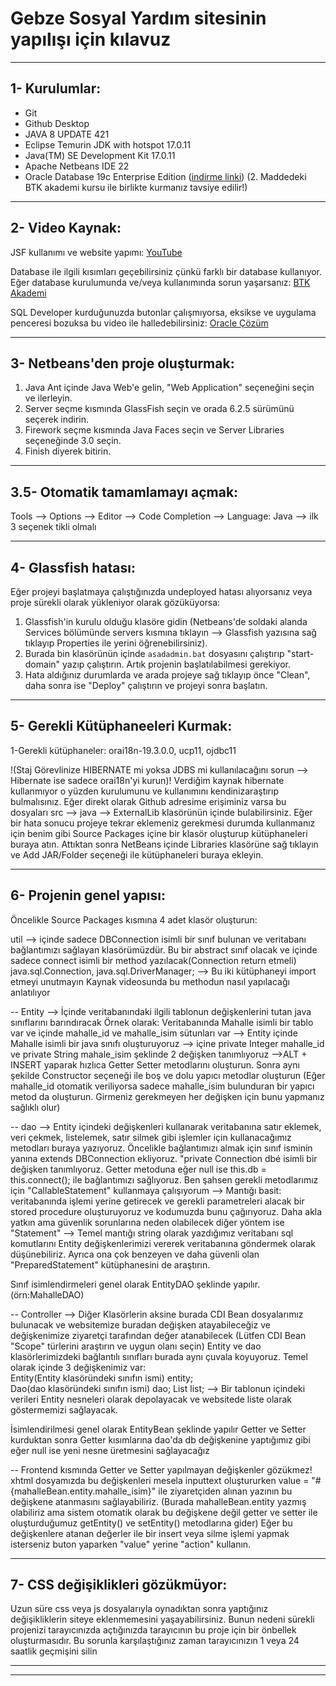 # Gebze Sosyal Yardım sitesinin yapılışı için kılavuz

<hr>

## 1- Kurulumlar:
- Git
- Github Desktop
- JAVA 8 UPDATE 421
- Eclipse Temurin JDK with hotspot 17.0.11
- Java(TM) SE Development Kit 17.0.11
- Apache Netbeans IDE 22
- Oracle Database 19c Enterprise Edition ([indirme linki](https://edelivery.oracle.com/osdc/faces/SoftwareDelivery)) (2. Maddedeki BTK akademi kursu ile birlikte kurmanız tavsiye edilir!)
<hr>

## 2- Video Kaynak:
JSF kullanımı ve website yapımı:
[YouTube](https://www.youtube.com/watch?v=R4glkRS_6rE&list=PL4XQdSx4Y7b7VFll7oLNp9a2Nqp0dMsoI)

Database ile ilgili kısımları geçebilirsiniz çünkü farklı bir database kullanıyor. Eğer database kurulumunda ve/veya kullanımında sorun yaşarsanız:
[BTK Akademi](https://www.btkakademi.gov.tr/portal/course/sifirdan-ileri-seviye-oracle-sql-19567)

SQL Developer kurduğunuzda butonlar çalışmıyorsa, eksikse ve uygulama penceresi bozuksa bu video ile halledebilirsiniz:
[Oracle Çözüm](https://www.youtube.com/watch?v=xzBZ2eWss6k&t=1s)

<hr>

## 3- Netbeans'den proje oluşturmak:
1. Java Ant içinde Java Web'e gelin, "Web Application" seçeneğini seçin ve ilerleyin.
2. Server seçme kısmında GlassFish seçin ve orada 6.2.5 sürümünü seçerek indirin.
3. Firework seçme kısmında Java Faces seçin ve Server Libraries seçeneğinde 3.0 seçin.
4. Finish diyerek bitirin.

<hr>

## 3.5- Otomatik tamamlamayı açmak:
Tools --> Options --> Editor --> Code Completion --> Language: Java --> ilk 3 seçenek tikli olmalı 

<hr>

## 4- Glassfish hatası:
Eğer projeyi başlatmaya çalıştığınızda undeployed hatası alıyorsanız veya proje sürekli olarak yükleniyor olarak gözüküyorsa:
1. Glassfish'in kurulu olduğu klasöre gidin (Netbeans'de soldaki alanda Services bölümünde servers kısmına tıklayın --> Glassfish yazısına sağ tıklayıp Properties ile yerini öğrenebilirsiniz).
2. Burada bin klasörünün içinde `asadadmin.bat` dosyasını çalıştırıp "start-domain" yazıp çalıştırın. Artık projenin başlatılabilmesi gerekiyor.
3. Hata aldığınız durumlarda ve arada projeye sağ tıklayıp önce "Clean", daha sonra ise "Deploy" çalıştırın ve projeyi sonra başlatın.

<hr>

## 5- Gerekli Kütüphaneeleri Kurmak:
1-Gerekli kütüphaneler:
orai18n-19.3.0.0, 
ucp11, 
ojdbc11

!(Staj Görevlinize HIBERNATE mi yoksa JDBS mi kullanılacağını sorun --> Hibernate ise sadece orai18n'yi kurun)!
Verdiğim kaynak hibernate kullanmıyor o yüzden kurulumunu ve kullanımını kendinizaraştırıp bulmalısınız.
Eğer direkt olarak Github adresime erişiminiz varsa bu dosyaları src --> java --> ExternalLib klasörünün içinde bulabilirsiniz.
Eğer bir hata sonucu projeye tekrar eklemeniz gerekmesi durumda kullanmanız için benim gibi Source Packages içine bir klasör oluşturup kütüphaneleri buraya atın.
Attıktan sonra NetBeans içinde Libraries klasörüne sağ tıklayın ve Add JAR/Folder seçeneği ile kütüphaneleri buraya ekleyin.

<hr>

## 6- Projenin genel yapısı:
Öncelikle Source Packages kısmına 4 adet klasör oluşturun:

util --> içinde sadece DBConnection isimli bir sınıf bulunan ve veritabanı bağlantımızı sağlayan klasörümüzdür.
Bu bir abstract sınıf olacak ve içinde sadece connect isimli bir method yazılacak(Connection return etmeli)
java.sql.Connection,  java.sql.DriverManager;  --> Bu iki kütüphaneyi import etmeyi unutmayın
Kaynak videosunda bu methodun nasıl yapılacağı anlatılıyor

--
Entity --> İçinde veritabanındaki ilgili tablonun değişkenlerini tutan java sınıflarını barındıracak
Örnek olarak: Veritabanında Mahalle isimli bir tablo var ve içinde mahalle_id ve mahalle_isim sütunları var 
--> Entity içinde Mahalle isimli bir java sınıfı oluşturuyoruz 
--> içine private Integer mahalle_id ve private String mahale_isim şeklinde 2 değişken tanımlıyoruz
-->ALT + INSERT yaparak hızlıca Getter Setter metodlarını oluşturun. Sonra aynı şekilde Constructor seçeneği ile boş ve dolu yapıcı metodlar oluşturun
(Eğer mahalle_id otomatik veriliyorsa sadece mahalle_isim bulunduran bir yapıcı metod da oluşturun. Girmeniz gerekmeyen her değişken için bunu yapmanız sağlıklı olur)

--
dao --> Entity içindeki değişkenleri kullanarak veritabanına satır eklemek, veri çekmek, listelemek, satır silmek gibi işlemler için kullanacağımız metodları buraya yazıyoruz.
Öncelikle bağlantımızı almak için sınıf isminin yanına extends DBConnection ekliyoruz. "private Connection dbé isimli bir değişken tanımlıyoruz. Getter metoduna eğer null ise this.db = this.connect(); ile bağlantımızı sağlıyoruz.
Ben şahsen gerekli metodlarımız için "CallableStatement" kullanmaya çalışıyorum --> Mantığı basit: veritabanında işlemi yerine getirecek ve gerekli parametreleri alacak bir stored procedure oluşturuyoruz ve kodumuzda bunu çağırıyoruz.
Daha akla yatkın ama güvenlik sorunlarına neden olabilecek diğer yöntem ise "Statement" --> Temel mantığı string olarak yazdığımız veritabanı sql komutlarını Entity değişkenlerimizi vererek veritabanına göndermek olarak düşünebiliriz.
Ayrıca ona çok benzeyen ve daha güvenli olan "PreparedStatement" kütüphanesini de araştırın.

Sınıf isimlendirmeleri genel olarak EntityDAO şeklinde yapılır. (örn:MahalleDAO)

--
Controller --> Diğer Klasörlerin aksine burada CDI Bean dosyalarımız bulunacak ve websitemize buradan değişken atayabileceğiz ve değişkenimize ziyaretçi tarafından değer atanabilecek
(Lütfen CDI Bean "Scope" türlerini araştırın ve uygun olanı seçin)
Entity ve dao klasörlerimizdeki bağlantılı sınıfları burada aynı çuvala koyuyoruz. Temel olarak içinde 3 değişkenimiz var:  
Entity(Entity klasöründeki sınıfın ismi) entity;   
Dao(dao klasöründeki sınıfın ismi) dao;
List<Entity> list; --> Bir tablonun içindeki verileri Entity nesneleri olarak depolayacak ve websitede liste olarak göstermemizi sağlayacak.

İsimlendirilmesi genel olarak EntityBean şeklinde yapılır
Getter ve Setter kurduktan sonra Getter kısımlarına dao'da db değişkenine yaptığımız gibi eğer null ise yeni nesne üretmesini sağlayacağız

--
Frontend kısmında Getter ve Setter yapılmayan değişkenler gözükmez!
xhtml dosyamızda bu değişkenleri mesela inputtext oluştururken value = "#{mahalleBean.entity.mahalle_isim}" ile ziyaretçiden alınan yazının bu değişkene atanmasını sağlayabiliriz.
(Burada mahalleBean.entity yazmış olabiliriz ama sistem otomatik olarak bu değişkene değil getter ve setter ile oluşturduğumuz getEntity() ve setEntity() metodlarına gider)
Eğer bu değişkenlere atanan değerler ile bir insert veya silme işlemi yapmak isterseniz buton yaparken "value" yerine "action" kullanın.
 
<hr>

## 7- CSS değişiklikleri gözükmüyor:
Uzun süre css veya js dosyalarıyla oynadıktan sonra yaptığınız değişikliklerin siteye eklenmemesini yaşayabilirsiniz. Bunun nedeni sürekli projenizi tarayıcınızda açtığınızda tarayıcının bu proje için bir önbellek oluşturmasıdır.
Bu sorunla karşılaştığınız zaman tarayıcınızın 1 veya 24 saatlik geçmişini silin

<hr>


<hr>




